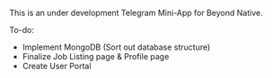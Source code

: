 This is an under development Telegram Mini-App for Beyond Native.

To-do:

- Implement MongoDB (Sort out database structure)
- Finalize Job Listing page & Profile page
- Create User Portal
